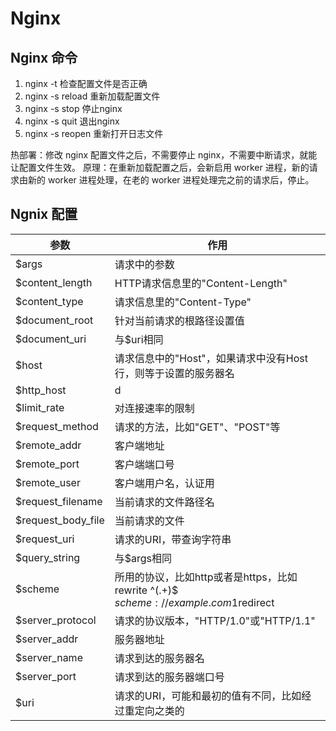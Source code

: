 # Nginx

## Nginx 命令

1. nginx -t 检查配置文件是否正确
2. nginx -s reload 重新加载配置文件
3. nginx -s stop 停止nginx
4. nginx -s quit 退出nginx
5. nginx -s reopen 重新打开日志文件

热部署：修改 nginx 配置文件之后，不需要停止 nginx，不需要中断请求，就能让配置文件生效。
原理：在重新加载配置之后，会新启用 worker 进程，新的请求由新的 worker 进程处理，在老的 worker 进程处理完之前的请求后，停止。

## Ngnix 配置

参数|作用
-|-
$args                   |请求中的参数
$content_length         |HTTP请求信息里的"Content-Length"
$content_type           |请求信息里的"Content-Type"
$document_root          |针对当前请求的根路径设置值
$document_uri           |与$uri相同
$host                   |请求信息中的"Host"，如果请求中没有Host行，则等于设置的服务器名
$http_host              |d
$limit_rate             |对连接速率的限制
$request_method         |请求的方法，比如"GET"、"POST"等
$remote_addr            |客户端地址
$remote_port            |客户端端口号
$remote_user            |客户端用户名，认证用
$request_filename       |当前请求的文件路径名
$request_body_file      |当前请求的文件
$request_uri            |请求的URI，带查询字符串
$query_string           |与$args相同
$scheme                 |所用的协议，比如http或者是https，比如rewrite ^(.+)$ $scheme://example.com$1redirect
$server_protocol        |请求的协议版本，"HTTP/1.0"或"HTTP/1.1"
$server_addr            |服务器地址
$server_name            |请求到达的服务器名
$server_port            |请求到达的服务器端口号
$uri                    |请求的URI，可能和最初的值有不同，比如经过重定向之类的
